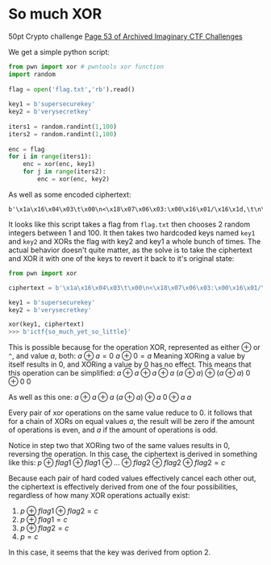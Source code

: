 # So much XOR
50pt Crypto challenge [Page 53 of Archived Imaginary CTF Challenges](https://imaginaryctf.org/ArchivedChallenges/53)

We get a simple python script:
```python
from pwn import xor # pwntools xor function
import random
  
flag = open('flag.txt','rb').read()
  
key1 = b'supersecurekey'
key2 = b'verysecretkey'
  
iters1 = random.randint(1,100)
iters2 = random.randint(1,100)
  
enc = flag
for i in range(iters1):
    enc = xor(enc, key1)
    for j in range(iters2):
        enc = xor(enc, key2)
```

As well as some encoded ciphertext: 
```
b'\x1a\x16\x04\x03\t\x00\n<\x18\x07\x06\x03:\x00\x16\x01/\x16\x1d,\t\n\x01\x06\t\x0e\x18'
```

It looks like this script takes a flag from `flag.txt` then chooses 2 random integers between 1 and 100. It then takes two hardcoded keys named `key1` and `key2` and XORs the flag with key2 and key1 a whole bunch of times. The actual behavior doesn't quite matter, as the solve is to take the ciphertext and XOR it with one of the keys to revert it back to it's original state:
```python
from pwn import xor

ciphertext = b'\x1a\x16\x04\x03\t\x00\n<\x18\x07\x06\x03:\x00\x16\x01/\x16\x1d,\t\n\x01\x06\t\x0e\x18'

key1 = b'supersecurekey'
key2 = b'verysecretkey'

xor(key1, ciphertext)
>>> b'ictf{so_much_yet_so_little}'
```

This is possible because for the operation XOR, represented as either $\oplus$  or `^`, and value $a$, both:
$a \oplus a = 0$
$a \oplus 0 = a$
Meaning XORing a value by itself results in 0, and XORing a value by 0 has no effect. This means that this operation can be simplified:
$a \oplus a \oplus a \oplus a$
$(a \oplus a) \oplus (a \oplus a)$
$0 \oplus 0$
$0$

As well as this one:
$a \oplus a \oplus a$
$(a \oplus a) \oplus a$
$0 \oplus a$
$a$

Every pair of xor operations on the same value reduce to 0. it follows that for a chain of XORs on equal values $a$, the result will be zero if the amount of operations is even, and $a$ if the amount of operations is odd.

Notice in step two that XORing two of the same values results in 0, reversing the operation. In this case, the ciphertext is derived in something like this:
$p \oplus flag1 \oplus flag1 \oplus ... \oplus flag2 \oplus flag2 \oplus flag2 = c$

Because each pair of hard coded values effectively cancel each other out, the ciphertext is effectively derived from one of the four possibilities, regardless of how many XOR operations actually exist:
1. $p \oplus flag1 \oplus flag2 = c$
2. $p \oplus flag1 = c$
3. $p \oplus flag2 = c$
4. $p = c$

In this case, it seems that the key was derived from option 2.
